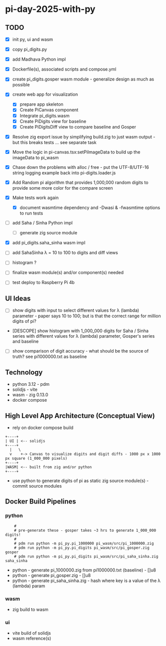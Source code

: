 # pi-day-2025-with-py

## TODO
* [X] init py, ui and wasm
* [X] copy pi_digits.py
* [X] add Madhava Python impl
* [X] Dockerfile(s), associated scripts and compose.yml
* [X] create pi_digits.gosper wasm module - generalize design as much as possible
* [X] create web app for visualization
  * [X] prepare app skeleton
  * [X] Create PiCanvas component
  * [X] Integrate pi_digits.wasm
  * [X] Create PiDigits view for baseline
  * [X] Create PiDigitsDiff view to compare baseline and Gosper
* [X] Resolve zig export issue by simplifying build.zig to just wasm output - but this breaks tests ... see separate task
* [X] Move the logic in pi-canvas.tsx:setPiImageData to build up the imageData to pi_wasm
* [X] Chase down the problems with alloc / free - put the UTF-8/UTF-16 string logging example back into pi-digits.loader.js
* [X] Add Random pi algorithm that provides 1,000,000 random digits to provide some more color for the compare screen
* [X] Make tests work again
  * [X] document wasmtime dependency and -Dwasi & -fwasmtime options to run tests
* [ ] add Saha / Sinha Python impl
  * [ ] generate zig source module
* [X] add pi_digits.saha_sinha wasm impl
* [ ] add SahaSinha λ = 10 to 100 to digits and diff views
* [ ] histogram ?
* [ ] finalize wasm module(s) and/or component(s) needed
* [ ] test deploy to Raspberry Pi 4b


## UI Ideas
* [ ] show digits with input to select different values for λ (lambda) parameter - paper says 10 to 100; but is that the correct range for million digits of pi?
* [DESCOPE] show histogram with 1_000_000 digits for Saha / Sinha series with different values for λ (lambda) parameter, Gosper's series and baseline
* [ ] show comparison of digit accuracy - what should be the source of truth? see pi1000000.txt as baseline


## Technology
* python 3.12 - pdm
* solidjs - vite
* wasm - zig 0.13.0
* docker compose

## High Level App Architecture (Conceptual View)
* rely on docker compose build

```
+----+
| UI | <-- solidjs
+----+
  |   \
  v    +-> Canvas to visualize digits and digit diffs - 1000 px x 1000 px square (1_000_000 pixels)
+----+
|WASM| <-- built from zig and/or python
+----+
```

* use python to generate digits of pi as static zig source module(s) - commit source modules


## Docker Build Pipelines

### python

```
    #
    # pre-generate these - gosper takes ~3 hrs to generate 1_000_000 digits!
    #
    # pdm run python -m pi_py.pi_1000000 pi_wasm/src/pi_1000000.zig
    # pdm run python -m pi_py.pi_digits pi_wasm/src/pi_gosper.zig gosper
    # pdm run python -m pi_py.pi_digits pi_wasm/src/pi_saha_sinha.zig saha_sinha
```

* python - generate pi_1000000.zig from pi1000000.txt (baseline) - []u8
* python - generate pi_gosper.zig - []u8
* python - generate pi_saha_sinha.zig - hash where key is a value of the λ (lambda) param

### wasm
* zig build to wasm

### ui
* vite build of solidjs
* wasm reference(s)
